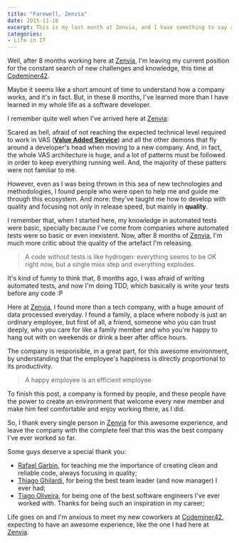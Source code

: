 ```yaml
---
title: "Farewell, Zenvia"
date: 2015-11-18
excerpt: This is my last month at Zenvia, and I have something to say about it...
categories:
- Life in IT
---
```

Well, after 8 months working here at [Zenvia][zenvia-website], I'm leaving my current position for the constant search of new challenges and knowledge, this time at [Codeminer42][codeminer-website].

Maybe it seems like a short amount of time to understand how a company works, and it's in fact. But, in these 8 months, I've learned more than I have learned in my whole life as a software developer.

I remember quite well when I've arrived here at [Zenvia][zenvia-website]:

Scared as hell, afraid of not reaching the expected technical level required to work in VAS ([__Value Added Service__][vas-wiki]) and all the other demons that fly around a developer's head when moving to a new company. And, in fact, the whole VAS architecture is huge, and a lot of patterns must be followed in order to keep everything running well. And, the majority of these patters were not familiar to me.

However, even as I was being thrown in this sea of new technologies and methodologies, I found people who were open to help me and guide me through this ecosystem. And more: they've taught me how to develop with quality and focusing not only in release speed, but mainly in **quality**.

I remember that, when I started here, my knowledge in automated tests were basic, specially because I've come from companies where automated tests were so basic or even inexistent. Now, after 8 months of [Zenvia][zenvia-website], I'm much more critic about the
quality of the artefact I'm releasing.

> A code without tests is like hydrogen: everything seems to be OK right now, but a single miss step and everything explodes.

It's kind of funny to think that, 8 months ago, I was afraid of writing automated tests, and now I'm doing TDD, which basically is write your tests before any code :P

Here at [Zenvia][zenvia-website], I found more than a tech company, with a huge amount of data processed everyday. I found a family, a place where nobody is just an ordinary employee, but first of all, a friend, someone who you can trust deeply, who you care for like a family member and who you're happy to hang out with on weekends or drink a beer after office hours.

The company is responsible, in a great part, for this awesome environment, by understanding that the employee's happiness is directly proportional to its productivity.

> A happy employee is an efficient employee

To finish this post, a company is formed by people, and these people have the power to create an environment that welcome every new member and make him feel comfortable and enjoy working there, as I did.

So, I thank every single person in [Zenvia][zenvia-website] for this awesome experience, and leave the company with the complete feel that this was the best company I've ever worked so far.

Some guys deserve a special thank you:

- [Rafael Garbin][garbin-linkedin], for teaching me the importance of creating clean and reliable code, always focusing in quality;
- [Thiago Ghilardi][ghilardi-linkedin], for being the best team leader (and now manager) I ever had;
- [Tiago Oliveira][oliveira-linkedin], for being one of the best software engineers I've ever worked with. Thanks for being such an inspiration in my career;

Life goes on and I'm anxious to meet my new coworkers at [Codeminer42][codeminer-website], expecting to have an awesome experience, like the one I had here at [Zenvia][zenvia-website].

[zenvia-website]: http://www.zenvia.com.br/
[codeminer-website]: http://www.codeminer42.com/
[vas-wiki]: https://en.wikipedia.org/wiki/Value-added_service
[garbin-linkedin]: https://br.linkedin.com/in/rgarbin
[ghilardi-linkedin]: https://br.linkedin.com/pub/thiago-ghilardi/9a/573/16a/en
[oliveira-linkedin]: https://br.linkedin.com/pub/tiago-de-oliveira/79/313/b7b/en
